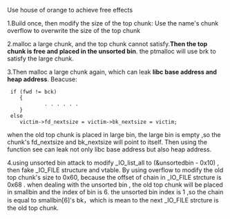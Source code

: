 Use house of orange to achieve free effects

1.Build once, then modify the size of the top chunk: Use the name's chunk overflow to overwrite the size of the top chunk

2.malloc a large chunk, and the top chunk cannot satisfy.**Then the top chunk is free and placed in the unsorted bin**. the ptmalloc will use 
  brk to satisfy the large chunk.

3.Then malloc a large chunk again, which can leak **libc base address and heap address**. Beacuse:

	 if (fwd != bck)
		{
  				. . . . . .
		}
  	 else
  		victim->fd_nextsize = victim->bk_nextsize = victim;

   when the old top chunk is placed in large bin, the large bin is empty ,so the chunk's fd_nextsize and bk_nextsize will point to itself. Then using  the function see can leak not only libc base address but also heap address.

4.using unsorted bin attack to modify _IO_list_all to (&unsortedbin - 0x10) , then fake _IO_FILE structure and vtable. 
   By using overflow to modify the old top chunk's size to 0x60, because the offset of chain in _IO_FILE strcture is 0x68 .
   when dealing with the unsorted bin , the old top chunk will be placed in smallbin and the index of bin is 6. 
   the unsorted bin index is 1 ,so the chain is equal to smallbin[6]'s bk，which is mean to the next _IO_FILE strcture is the old top chunk.   
